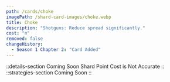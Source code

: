 ```yaml
---
path: /cards/choke
imagePath: /shard-card-images/choke.webp
title: Choke
description: "Shotguns: Reduce spread significantly."
cost: "n"
removed: false
changeHistory:
  - Season 1 Chapter 2: "Card Added"
---
```

::details-section
Coming Soon
Shard Point Cost is Not Accurate
::
::strategies-section
Coming Soon
::